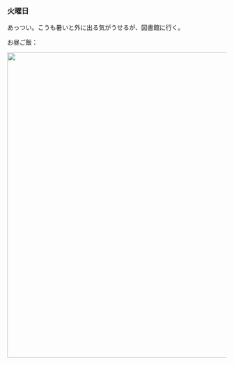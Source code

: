 ### 火曜日

あっつい。こうも暑いと外に出る気がうせるが、図書館に行く。

お昼ご飯：

<img src="https://i.imgur.com/WUiFyNc.jpeg" width="700">

